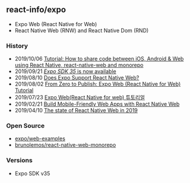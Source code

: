## react-info/expo
- Expo Web (React Native for Web)
- React Native Web (RNW) and React Native Dom (RND)


### History
- 2019/10/06 [Tutorial: How to share code between iOS, Android & Web using React Native, react-native-web and monorepo](https://dev.to/brunolemos/tutorial-100-code-sharing-between-ios-android--web-using-react-native-web-andmonorepo-4pej)
- 2019/09/21 [*Expo SDK 35* is now available](https://blog.expo.io/expo-sdk-35-is-now-available-beee0dfafbf4)
- 2019/08/10 [Does Expo Support React Native Web?](https://hackernoon.com/does-expo-support-react-native-web-r21bc309m)
- 2019/08/02 [From Zero to Publish: Expo Web (React Native for Web) Tutorial](https://medium.com/@toastui/from-zero-to-publish-expo-web-react-native-for-web-tutorial-e3e020d6d3ff)
- 2019/07/23 [Expo Web(React Native for web) 튜토리얼](https://meetup.toast.com/posts/191)
- 2019/02/21 [Build Mobile-Friendly Web Apps with React Native Web](https://scotch.io/tutorials/build-mobile-friendly-web-apps-with-react-native-web)
- 2019/04/10 [The state of React Native Web in 2019](https://blog.logrocket.com/the-state-of-react-native-web-in-2019-6ab67ac5c51e/)


### Open Source
- [expo/web-examples](https://github.com/expo/web-examples)
- [brunolemos/react-native-web-monorepo](https://github.com/brunolemos/react-native-web-monorepo)


### Versions
- Expo SDK v35

